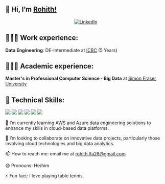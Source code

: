 ## 👋 Hi, I’m [Rohith!](https://github.com/rohith-94)

<center>
<a href="https://www.linkedin.com/in/rohith-sooram/" target="_blank">
    <img src="https://img.shields.io/badge/linkedin-%230077B5.svg?&style=for-the-badge&logo=linkedin&logoColor=white&color=071A2C" alt="LinkedIn"/>
  </a>
</center>

## 👨🏻‍🎓 Work experience:
**Data Engineering**: DE-Intermediate at [ICBC](https://www.icbc.com) (5 Years)

## 👨🏻‍🎓 Academic experience:
**Master's in Professional Computer Science - Big Data** at [Simon Fraser University](https://www.sfu.ca/computing/current-students/graduate-students/academic-programs/professional-master-of-science-in-computer-science/about-the-program/big-data.html)

## 💼 Technical Skills: 
![](https://img.shields.io/badge/Python-3776AB?style=flat&logo=python&logoColor=white)
![](https://img.shields.io/badge/SQL-F2C811?style=flat&logo=sql&logoColor=white)
![](https://img.shields.io/badge/PostgreSQL-336791?style=flat&logo=postgresql&logoColor=white)
![](https://img.shields.io/badge/Spark-E25A1C?style=flat&logo=apache-spark&logoColor=white)
![](https://img.shields.io/badge/Databricks-FF3621?style=flat&logo=databricks&logoColor=white)
![](https://img.shields.io/badge/Git-F05032?style=flat&logo=git&logoColor=white)

🌱 I’m currently learning AWS and Azure data engineering solutions to enhance my skills in cloud-based data platforms.

💞️ I’m looking to collaborate on innovative data projects, particularly those involving cloud technologies and big data analytics.

📫 How to reach me: email me at rohith.lfa28@gmail.com  

😄 Pronouns: He/him

⚡ Fun fact: I love playing table tennis.

<!---
rohith-94/rohith-94 is a ✨ special ✨ repository because its `README.md` (this file) appears on your GitHub profile.
You can click the Preview link to take a look at your changes.
--->
